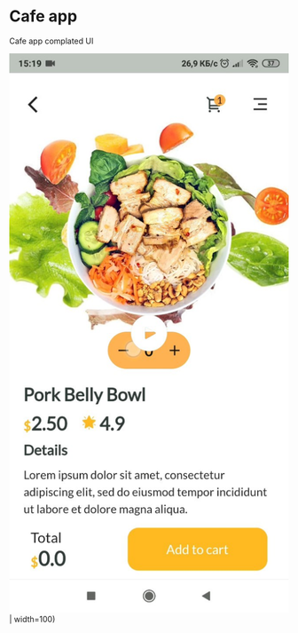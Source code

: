 # Cafe app

Cafe app complated UI

[![Watch the video](assets/images/screens/screen_video.jpg)](https://youtu.be/NE_fHWSj6-I) | width=100)
